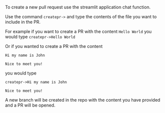 To create a new pull request use the streamlit application chat function.

Use the command `createpr->` and type the contents of the file you want to include in the PR.

For example if you want to create a PR with the content `Hello World` you would type `createpr->Hello World`

Or if you wanted to create a PR with the content

```
Hi my name is John

Nice to meet you!
```

you would type 
```
createpr->Hi my name is John

Nice to meet you!
```

A new branch will be created in the repo with the content you have provided and a PR will be opened.